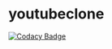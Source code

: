 # youtubeclone
[![Codacy Badge](https://api.codacy.com/project/badge/Grade/d70cda5e313541709ea85d2254c74a20)](https://app.codacy.com/gh/Rushikesh-Karad/youtubeclone?utm_source=github.com&utm_medium=referral&utm_content=Rushikesh-Karad/youtubeclone&utm_campaign=Badge_Grade)